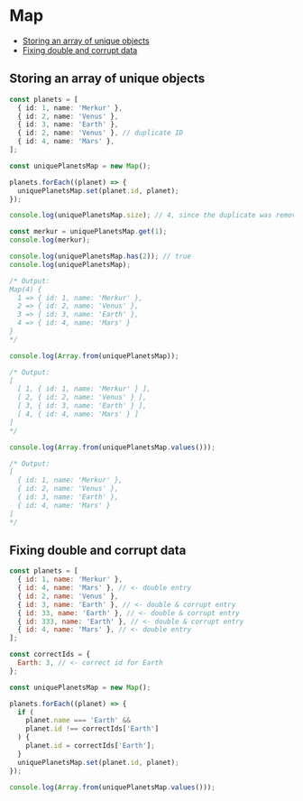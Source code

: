 # Map

<!-- @import "[TOC]" {cmd="toc" depthFrom=2 depthTo=6 orderedList=false} -->

<!-- code_chunk_output -->

- [Storing an array of unique objects](#storing-an-array-of-unique-objects)
- [Fixing double and corrupt data](#fixing-double-and-corrupt-data)

<!-- /code_chunk_output -->

## Storing an array of unique objects

```ts
const planets = [
  { id: 1, name: 'Merkur' },
  { id: 2, name: 'Venus' },
  { id: 3, name: 'Earth' },
  { id: 2, name: 'Venus' }, // duplicate ID
  { id: 4, name: 'Mars' },
];

const uniquePlanetsMap = new Map();

planets.forEach((planet) => {
  uniquePlanetsMap.set(planet.id, planet);
});

console.log(uniquePlanetsMap.size); // 4, since the duplicate was removed

const merkur = uniquePlanetsMap.get(1);
console.log(merkur);

console.log(uniquePlanetsMap.has(2)); // true
console.log(uniquePlanetsMap);

/* Output:
Map(4) {
  1 => { id: 1, name: 'Merkur' },
  2 => { id: 2, name: 'Venus' },
  3 => { id: 3, name: 'Earth' },
  4 => { id: 4, name: 'Mars' }
}
*/

console.log(Array.from(uniquePlanetsMap));

/* Output:
[
  [ 1, { id: 1, name: 'Merkur' } ],
  [ 2, { id: 2, name: 'Venus' } ],
  [ 3, { id: 3, name: 'Earth' } ],
  [ 4, { id: 4, name: 'Mars' } ]
]
*/

console.log(Array.from(uniquePlanetsMap.values()));

/* Output:
[
  { id: 1, name: 'Merkur' },
  { id: 2, name: 'Venus' },
  { id: 3, name: 'Earth' },
  { id: 4, name: 'Mars' }
]
*/
```

## Fixing double and corrupt data

```js
const planets = [
  { id: 1, name: 'Merkur' },
  { id: 4, name: 'Mars' }, // <- double entry
  { id: 2, name: 'Venus' },
  { id: 3, name: 'Earth' }, // <- double & corrupt entry
  { id: 33, name: 'Earth' }, // <- double & corrupt entry
  { id: 333, name: 'Earth' }, // <- double & corrupt entry
  { id: 4, name: 'Mars' }, // <- double entry
];

const correctIds = {
  Earth: 3, // <- correct id for Earth
};

const uniquePlanetsMap = new Map();

planets.forEach((planet) => {
  if (
    planet.name === 'Earth' &&
    planet.id !== correctIds['Earth']
  ) {
    planet.id = correctIds['Earth'];
  }
  uniquePlanetsMap.set(planet.id, planet);
});

console.log(Array.from(uniquePlanetsMap.values()));
```
